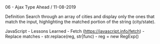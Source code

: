 06 - Ajax Type Ahead / 11-08-2019

Definition
    Search through an array of cities and display only the ones that match
    the input, highlighting the matched portion of the string (city/state).

JavaScript - Lessons Learned
    - Fetch (https://javascript.info/fetch)
    - Replace matches
        - str.replace(reg, str|func)
        - reg = new RegExp()